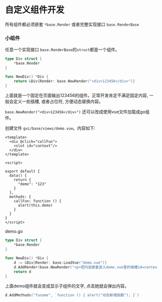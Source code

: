 # 自定义组件开发

所有组件都必须嵌套 `*base.Render` 或者完整实现接口 `base.RenderBase`


### 小组件

任意一个实现接口 `base.RenderBase`的`struct`都是一个组件。
````go
type Div struct {
    *base.Render
}

func NewDiv() *Div {
	return &Div{Render: base.NewRender("<div>123456</div>")}
}
````

上面就是一个固定在页面输出123456的组件。正常开发肯定不满足固定内容, 一般会定义一些插槽, 或者占位符, 方便动态替换内容。

`base.NewRender("<div>123456</div>")` 还可以改成使用vue文件加载成go组件。

创建文件 `gui/base/views/demo.vue`。内容如下:

````vue
<template>
  <div @click="callFun">
    <slot id="context"/>
  </div>
</template>

<script>

export default {
  data() {
    return {
      "demo": "123"
    }
  },
  methods: {
    callFun: function () {
      alert(this.demo)
    }
  }
}
</script>
````
demo.go

````go
type Div struct {
    *base.Render
}

func NewDiv() *Div {
    d := &Div{Render: base.LoadVue("demo.vue")}
    d.AddRender(base.NewRender("<p>把内容嵌套进入demo.vue里的插槽id=context</p>"), "context")
    return d
}
````

上面demo组件就会变成显示子组件的文字, 点击她就会弹出内容。

````go
d.AddMethods("funame", `function () { alert("动态新增函数"); }`)
````



